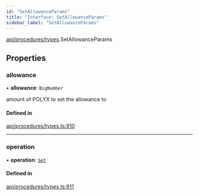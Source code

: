 ```yaml
---
id: "SetAllowanceParams"
title: "Interface: SetAllowanceParams"
sidebar_label: "SetAllowanceParams"
---
```


[api/procedures/types](../../../../../modules/API/Procedures/Types/Types.md).SetAllowanceParams

## Properties

### allowance

• **allowance**: `BigNumber`

amount of POLYX to set the allowance to

#### Defined in

[api/procedures/types.ts:910](https://github.com/PolymeshAssociation/polymesh-sdk/blob/2d3ac2aea/src/api/procedures/types.ts#L910)

___

### operation

• **operation**: [`Set`](../../../../../enums/API/Procedures/Types/AllowanceOperation/AllowanceOperation.md#set)

#### Defined in

[api/procedures/types.ts:911](https://github.com/PolymeshAssociation/polymesh-sdk/blob/2d3ac2aea/src/api/procedures/types.ts#L911)
